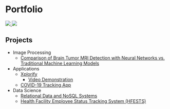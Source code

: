 # Portfolio
<a href="mailto:khalidmarwa786@gmail.com">
    <img src="https://img.shields.io/badge/Gmail-D14836?style=for-the-badge&logo=gmail&logoColor=white" />
</a>
<a href="https://www.linkedin.com/in/marwa-khalid333/">
    <img src="https://img.shields.io/badge/LinkedIn-0077B5?style=for-the-badge&logo=linkedin&logoColor=white" />
</a>

## Projects
- Image Processing
  - <a href="https://github.com/AliZ786/COMP-478">Comparison of Brain Tumor MRI Detection with Neural Networks vs. Traditional Machine Learning Models</a>
- Applications
  - <a href="https://github.com/SamanthaGuillemette/SOEN490">Xplorify</a>
    - <a href="https://youtu.be/nwFgiZpvl0E">Video Demonstration</a>
  - <a href="https://github.com/SamanthaGuillemette/SOEN390">COVID-19 Tracking App</a>
- Data Science
  - <a href="https://github.com/MarwaKhalid/SOEN363-Project">Relational Data and NoSQL Systems</a>
  - <a href="https://github.com/MarwaKhalid/Project_353">Health Facility Employee Status Tracking System (HFESTS)</a>
